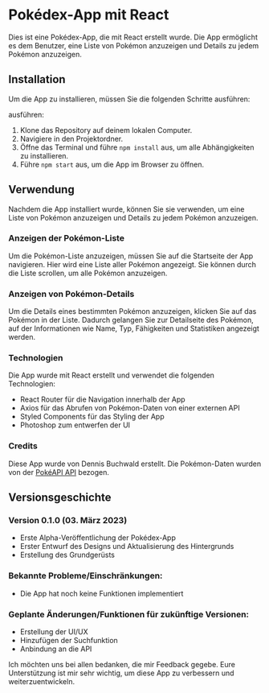 # Pokédex-App mit React

Dies ist eine Pokédex-App, die mit React erstellt wurde. Die App ermöglicht es dem Benutzer, eine Liste von Pokémon anzuzeigen und Details zu jedem Pokémon anzuzeigen.

## Installation

Um die App zu installieren, müssen Sie die folgenden Schritte ausführen:

ausführen:

1. Klone das Repository auf deinem lokalen Computer.
2. Navigiere in den Projektordner.
3. Öffne das Terminal und führe `npm install` aus, um alle Abhängigkeiten zu installieren.
4. Führe `npm start` aus, um die App im Browser zu öffnen.

## Verwendung

Nachdem die App installiert wurde, können Sie sie verwenden, um eine Liste von Pokémon anzuzeigen und Details zu jedem Pokémon anzuzeigen.

### Anzeigen der Pokémon-Liste

Um die Pokémon-Liste anzuzeigen, müssen Sie auf die Startseite der App navigieren. Hier wird eine Liste aller Pokémon angezeigt. Sie können durch die Liste scrollen, um alle Pokémon anzuzeigen.

### Anzeigen von Pokémon-Details

Um die Details eines bestimmten Pokémon anzuzeigen, klicken Sie auf das Pokémon in der Liste. Dadurch gelangen Sie zur Detailseite des Pokémon, auf der Informationen wie Name, Typ, Fähigkeiten und Statistiken angezeigt werden.

### Technologien

Die App wurde mit React erstellt und verwendet die folgenden Technologien:

- React Router für die Navigation innerhalb der App
- Axios für das Abrufen von Pokémon-Daten von einer externen API
- Styled Components für das Styling der App
- Photoshop zum entwerfen der UI

### Credits

Diese App wurde von Dennis Buchwald erstellt. Die Pokémon-Daten wurden von der [PokéAPI API](https://pokeapi.co/) bezogen.

## Versionsgeschichte

### Version 0.1.0 (03. März 2023)

- Erste Alpha-Veröffentlichung der Pokédex-App
- Erster Entwurf des Designs und Aktualisierung des Hintergrunds
- Erstellung des Grundgerüsts

### Bekannte Probleme/Einschränkungen:

- Die App hat noch keine Funktionen implementiert

### Geplante Änderungen/Funktionen für zukünftige Versionen:

- Erstellung der UI/UX
- Hinzufügen der Suchfunktion
- Anbindung an die API

Ich möchten uns bei allen bedanken, die mir Feedback gegebe. Eure Unterstützung ist mir sehr wichtig, um diese App zu verbessern und weiterzuentwickeln.

<!-- - Benutzer können eine Liste von Pokémon anzeigen lassen und Details zu jedem Pokémon anzeigen
- Pokémon-Daten werden von der PokéAPI API bezogen -->

<!-- 
Version 1.1.0 (10. März 2023)
Verbesserung der Benutzeroberfläche und des Designs
Hinzufügen von Bildern für jedes Pokémon
Verbesserte Navigation innerhalb der App
Version 1.2.0 (17. März 2023)
Hinzufügen von Filteroptionen für die Pokémon-Liste
Verbesserte Leistung beim Laden von Pokémon-Daten
Behobene Fehler und Verbesserungen der App-Stabilität -->
